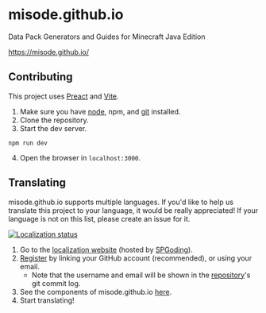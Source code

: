 # misode.github.io
Data Pack Generators and Guides for Minecraft Java Edition

https://misode.github.io/

## Contributing
This project uses [Preact](https://preactjs.com/) and [Vite](https://vitejs.dev/).
1. Make sure you have [node](https://nodejs.org/), npm, and [git](https://git-scm.com/) installed.
2. Clone the repository.
3. Start the dev server.
```
npm run dev
```
4. Open the browser in `localhost:3000`.

## Translating
misode.github.io supports multiple languages. If you'd like to help us translate this project to your language, it would be really appreciated! If your language is not on this list, please create an issue for it.

[![Localization status](https://l10n.spgoding.com/widgets/minecraft-schemas/-/multi-auto.svg)](https://l10n.spgoding.com/engage/minecraft-schemas/?utm_source=widget)

1. Go to the [localization website](https://l10n.spgoding.com) (hosted by [SPGoding](https://github.com/SPGoding)).
2. [Register](https://l10n.spgoding.com/accounts/register) by linking your GitHub account (recommended), or using your email.
    - Note that the username and email will be shown in the [repository](https://github.com/misode/misode.github.io)'s git commit log.
3. See the components of misode.github.io [here](https://l10n.spgoding.com/projects/minecraft-schemas/).
4. Start translating!
